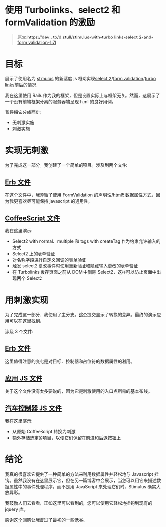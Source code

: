 # 使用 Turbolinks、select2 和 formValidation 的激励

> 原文:[https://dev . to/d stull/stimulus-with-turbo links-select 2-and-form validation-1i7l](https://dev.to/dstull/stimulus-with-turbolinks-select2-and-formvalidation-1i7l)

# 目标

展示了使用名为 [stimulus](https://stimulusjs.org/) 的新适度 js 框架实现[select 2](https://select2.org/)/[form validation](http://formvalidation.io/)/[turbo links](https://github.com/turbolinks/turbolinks)前后的情况

我在这里使用 Rails 作为我的框架，但是设置实际上与框架无关。然而，这展示了一个没有前端框架分离的服务器端呈现 html 的良好用例。

我将把它分成两步:

*   无刺激实施
*   刺激实施

# 实现无刺激

为了完成这一部分，我创建了一个简单的项目。涉及到两个文件:

## [Erb 文件](https://github.com/dstull/stimulus-formvalidation/blob/without-stimulus/app/views/cars/_form.html.erb)

在这个文件中，我遵循了使用 FormValidation 的[声明性/html5 数据属性](http://formvalidation.io/examples/attribute/)方式，因为我更喜欢尽可能保持 javascript 的通用性。

## [CoffeeScript 文件](https://github.com/dstull/stimulus-formvalidation/blob/without-stimulus/app/assets/javascripts/cars.coffee)

我在这里演示:

*   Select2 with normal、multiple 和 tags with createTag 作为约束允许输入的方式
*   Select2 上的表单验证
*   对名称字段进行自定义回调的表单验证
*   触发 select2 更改事件时使用重新验证和隐藏输入更改的表单验证
*   在 Turbolinks 缓存页面之前从 DOM 中删除 Select2，这样可以防止页面中出现两个 Select2

# 用刺激实现

为了完成这一部分，我使用了主分支。[这个](https://github.com/dstull/stimulus-formvalidation/commit/1739fc0ae05a739a6b4a3cb77c547085209c819f)提交显示了转换的差异。最终的演示应用可以在[这里](https://stimulus-formvalidation.herokuapp.com/cars)找到。

涉及 3 个文件:

## [Erb 文件](https://github.com/dstull/stimulus-formvalidation/blob/master/app/views/cars/_form.html.erb)

这里值得注意的变化是对目标、控制器和占位符的数据属性的利用。

## [应用 JS 文件](https://github.com/dstull/stimulus-formvalidation/blob/master/app/javascript/packs/application.js)

关于这个文件没有太多要说的，因为它是刺激使用的入口点所需的基本布线。

## [汽车控制器 JS 文件](https://github.com/dstull/stimulus-formvalidation/blob/master/app/javascript/controllers/cars_controller.js)

我在这里演示:

*   从原始 CoffeeScript 转换为刺激
*   额外存储选定的项目，以便它们保留在前进和后退按钮上

# 结论

我真的很喜欢它提供了一种简单的方法来利用数据属性并轻松地与 Javascript 挂钩。虽然我没有在这里展示它，但在另一篇博客中会展示，当您可以用它来描述数据属性中的事件处理程序，而不是用 JavaScript 来处理它们时，Stimulus 确实大放异彩。

我鼓励人们去看看。正如这里可以看到的，您可以使用它轻松地挂钩到现有的 jquery 库。

感谢[这个回购](https://github.com/pascallaliberte/stimulus-turbolinks-select2)让我度过了最初的一些低谷。